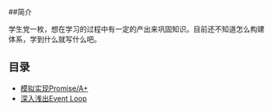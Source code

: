 ##简介

学生党一枚，想在学习的过程中有一定的产出来巩固知识。目前还不知道怎么构建体系，学到什么就写什么吧。



## 目录

* [模拟实现Promise/A+](https://github.com/guapi233/Blog/issues/1)
* [深入浅出Event Loop](https://github.com/guapi233/Blog/issues/2)

